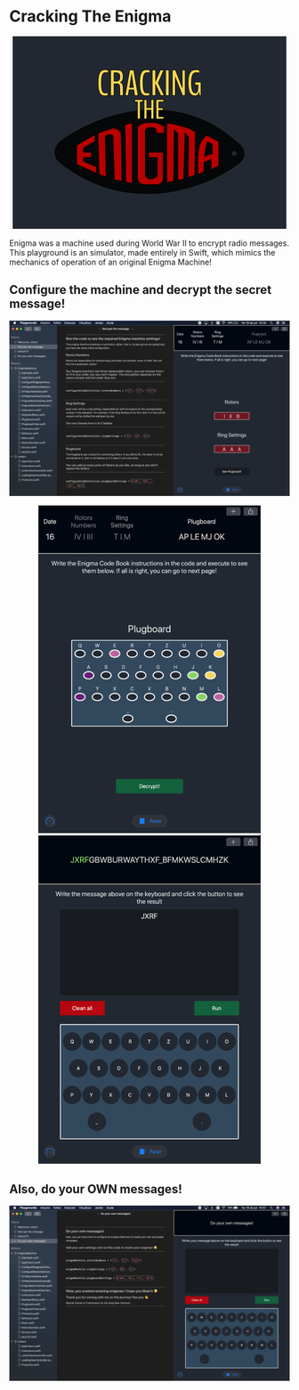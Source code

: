 # Cracking The Enigma

<p align="center">
  <img src = "images/logo.png"/>
</p>

Enigma was a machine used during World War II to encrypt radio messages. This playground is an simulator, made entirely in Swift, which mimics the mechanics of operation of an original Enigma Machine!

## Configure the machine and decrypt the secret message!

<img src="images/settings01.png" />

<p float="left" align="center">
  <img src="images/settings02.png" width="400" /> 
  <img src="images/settings03.png" width="400" />
</p>

## Also, do your OWN messages!

<p align="center">
  <img src = "images/diy.png"/>
</p>
